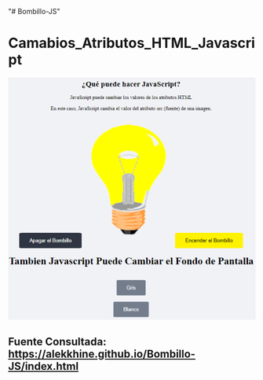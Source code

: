"# Bombillo-JS" 
# Camabios_Atributos_HTML_Javascript

![](bombillo.png)

## Fuente Consultada: https://alekkhine.github.io/Bombillo-JS/index.html
